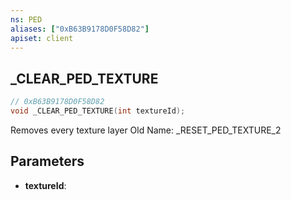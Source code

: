```yaml
---
ns: PED
aliases: ["0xB63B9178D0F58D82"]
apiset: client
---
```

## _CLEAR_PED_TEXTURE

```c
// 0xB63B9178D0F58D82
void _CLEAR_PED_TEXTURE(int textureId);
```

Removes every texture layer
Old Name: _RESET_PED_TEXTURE_2

## Parameters
* **textureId**: